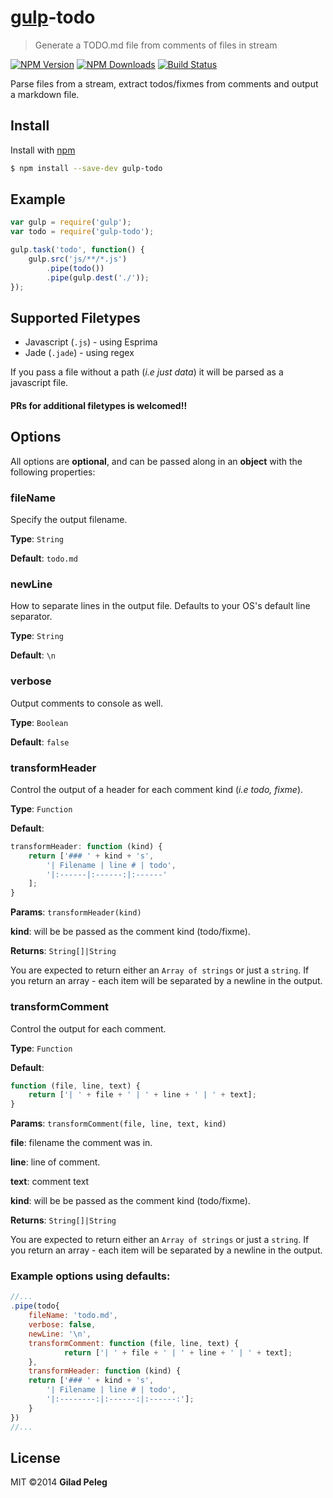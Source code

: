 # [gulp](https://github.com/wearefractal/gulp)-todo
> Generate a TODO.md file from comments of files in stream

[![NPM Version](http://img.shields.io/npm/v/gulp-todo.svg?style=flat)](https://npmjs.org/package/gulp-todo)
[![NPM Downloads](http://img.shields.io/npm/dm/gulp-todo.svg?style=flat)](https://npmjs.org/package/gulp-todo)
[![Build Status](http://img.shields.io/travis/pgilad/gulp-todo.svg?style=flat)](https://travis-ci.org/pgilad/gulp-todo)

Parse files from a stream, extract todos/fixmes from comments and output a markdown file.

## Install

Install with [npm](https://npmjs.org/package/gulp-todo)

```bash
$ npm install --save-dev gulp-todo
```

## Example

```js
var gulp = require('gulp');
var todo = require('gulp-todo');

gulp.task('todo', function() {
    gulp.src('js/**/*.js')
        .pipe(todo())
        .pipe(gulp.dest('./'));
});
```

## Supported Filetypes

- Javascript (`.js`) - using Esprima
- Jade (`.jade`) - using regex

If you pass a file without a path (*i.e just data*) it will be parsed as a javascript file.

#### PRs for additional filetypes is welcomed!!

## Options

All options are **optional**, and can be passed along in an **object** with the following properties:

### fileName

Specify the output filename.

**Type**: `String`

**Default**: `todo.md`

### newLine

How to separate lines in the output file. Defaults to your OS's default line separator.

**Type**: `String`

**Default**: `\n`

### verbose

Output comments to console as well.

**Type**: `Boolean`

**Default**: `false`

### transformHeader

Control the output of a header for each comment kind (*i.e todo, fixme*).

**Type**: `Function`

**Default**:
```js
transformHeader: function (kind) {
    return ['### ' + kind + 's',
        '| Filename | line # | todo',
        '|:------|:------:|:------'
    ];
}
```

**Params**: `transformHeader(kind)`

**kind**: will be be passed as the comment kind (todo/fixme).

**Returns**: `String[]|String`

You are expected to return either an `Array of strings` or just a `string`. If you return an array - each item will be separated by a newline in the output.

### transformComment

Control the output for each comment.

**Type**: `Function`

**Default**:
```js
function (file, line, text) {
    return ['| ' + file + ' | ' + line + ' | ' + text];
}
```

**Params**: `transformComment(file, line, text, kind)`

**file**: filename the comment was in.

**line**: line of comment.

**text**: comment text

**kind**: will be be passed as the comment kind (todo/fixme).

**Returns**: `String[]|String`

You are expected to return either an `Array of strings` or just a `string`. If you return an array - each item will be separated by a newline in the output.

### Example options using defaults:

```js
//...
.pipe(todo{
	fileName: 'todo.md',
    verbose: false,
    newLine: '\n',
    transformComment: function (file, line, text) {
            return ['| ' + file + ' | ' + line + ' | ' + text];
    },
    transformHeader: function (kind) {
    return ['### ' + kind + 's',
        '| Filename | line # | todo',
        '|:--------:|:------:|:------:'];
    }
})
//...
```

## License

MIT ©2014 **Gilad Peleg**
